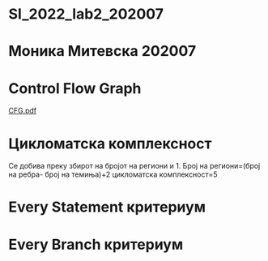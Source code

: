 # SI_2022_lab2_202007
# Моника Митевска 202007 
# Control Flow Graph 
[CFG.pdf](https://github.com/Monika180701/SI_2022_lab2_202007/files/8786886/CFG.pdf)
# Цикломатска комплексност
Се добива преку збирот на бројот на региони и 1. 
Број на региони=(број на ребра- број на темиња)+2
цикломатска комплексност=5
# Every Statement критериум



# Every Branch критериум
